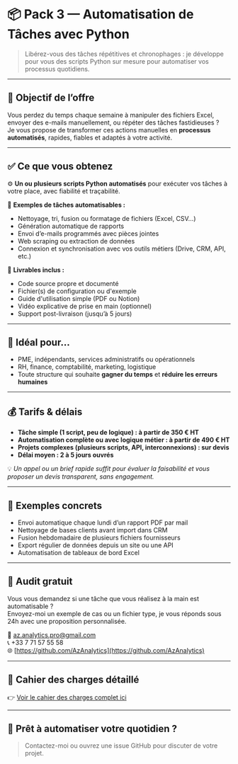 # 📦 Pack 3 — Automatisation de Tâches avec Python

> Libérez-vous des tâches répétitives et chronophages : je développe pour vous des scripts Python sur mesure pour automatiser vos processus quotidiens.

---

## 🎯 Objectif de l’offre

Vous perdez du temps chaque semaine à manipuler des fichiers Excel, envoyer des e-mails manuellement, ou répéter des tâches fastidieuses ?  
Je vous propose de transformer ces actions manuelles en **processus automatisés**, rapides, fiables et adaptés à votre activité.

---

## ✅ Ce que vous obtenez

⚙️ **Un ou plusieurs scripts Python automatisés** pour exécuter vos tâches à votre place, avec fiabilité et traçabilité.

📌 **Exemples de tâches automatisables :**
- Nettoyage, tri, fusion ou formatage de fichiers (Excel, CSV…)
- Génération automatique de rapports
- Envoi d’e-mails programmés avec pièces jointes
- Web scraping ou extraction de données
- Connexion et synchronisation avec vos outils métiers (Drive, CRM, API, etc.)

📂 **Livrables inclus :**
- Code source propre et documenté
- Fichier(s) de configuration ou d'exemple
- Guide d'utilisation simple (PDF ou Notion)
- Vidéo explicative de prise en main (optionnel)
- Support post-livraison (jusqu’à 5 jours)

---

## 💼 Idéal pour...

- PME, indépendants, services administratifs ou opérationnels
- RH, finance, comptabilité, marketing, logistique
- Toute structure qui souhaite **gagner du temps** et **réduire les erreurs humaines**

---

## 💰 Tarifs & délais

- **Tâche simple (1 script, peu de logique) : à partir de 350 € HT**
- **Automatisation complète ou avec logique métier : à partir de 490 € HT**
- **Projets complexes (plusieurs scripts, API, interconnexions) : sur devis**
- **Délai moyen : 2 à 5 jours ouvrés**

💡 *Un appel ou un brief rapide suffit pour évaluer la faisabilité et vous proposer un devis transparent, sans engagement.*

---

## 🧩 Exemples concrets

- Envoi automatique chaque lundi d’un rapport PDF par mail
- Nettoyage de bases clients avant import dans CRM
- Fusion hebdomadaire de plusieurs fichiers fournisseurs
- Export régulier de données depuis un site ou une API
- Automatisation de tableaux de bord Excel

---

## 🧪 Audit gratuit

Vous vous demandez si une tâche que vous réalisez à la main est automatisable ?  
Envoyez-moi un exemple de cas ou un fichier type, je vous réponds sous 24h avec une proposition personnalisée.

📧 az.analytics.pro@gmail.com  
📞 +33 7 71 57 55 58  
🌐 [https://github.com/AzAnalytics](https://github.com/AzAnalytics)

---

## 📄 Cahier des charges détaillé

👉 [Voir le cahier des charges complet ici](./cahier_des_charges_pack_3.md)

---

## 🚀 Prêt à automatiser votre quotidien ?

> Contactez-moi ou ouvrez une issue GitHub pour discuter de votre projet.
